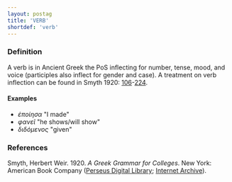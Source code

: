 ```yaml
---
layout: postag
title: 'VERB'
shortdef: 'verb'
---
```


### Definition

A verb is in Ancient Greek the PoS inflecting for number, tense, mood, and voice (participles also inflect for gender and case).
A treatment on verb inflection can be found in Smyth 1920: <a href="http://www.perseus.tufts.edu/hopper/text?doc=Smyth+grammar+355&fromdoc=Perseus%3Atext%3A1999.04.0007" target="_blank">106</a>-<a href="http://www.perseus.tufts.edu/hopper/text?doc=Smyth+grammar+821&fromdoc=Perseus%3Atext%3A1999.04.0007" target="_blank">224</a>.

#### Examples

* _ἐποίησα_ "I made"
* _φανεῖ_ "he shows/will show"
* _διδόμενος_ "given"

### References

Smyth, Herbert Weir. 1920. _A Greek Grammar for Colleges_. New York: American Book Company (<a href="http://www.perseus.tufts.edu/hopper/text?doc=Smyth+grammar+1&fromdoc=Perseus%3Atext%3A1999.04.0007" target="_blank">Perseus Digital Library</a>; 
<a href="https://archive.org/details/agreekgrammarfo02smytgoog" target="_blank">Internet Archive</a>).
